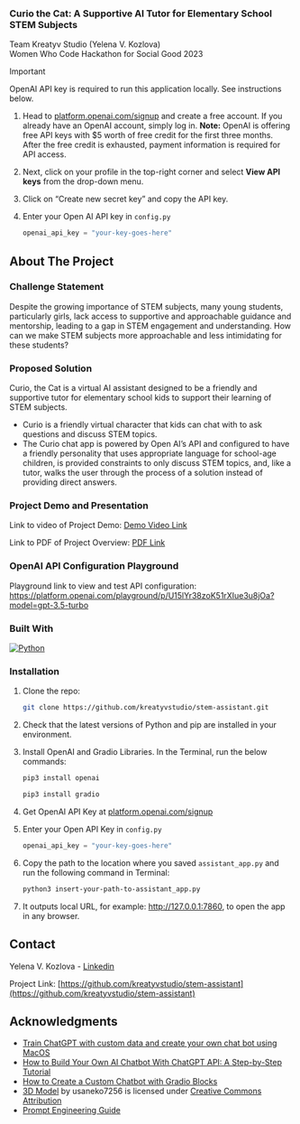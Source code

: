 <!-- README created using Best-README-Template https://github.com/othneildrew/Best-README-Template -->
<div>
  <h3>Curio the Cat: A Supportive AI Tutor for Elementary School STEM Subjects</h3>
  <p>Team Kreatyv Studio (Yelena V. Kozlova)<br>
  Women Who Code Hackathon for Social Good 2023</p>
</div>

> [!IMPORTANT]  
> OpenAI API key is required to run this application locally. See instructions below.

1. Head to [platform.openai.com/signup](https://platform.openai.com/signup) and create a free account. If you already have an OpenAI account, simply log in. **Note:** OpenAI is offering free API keys with $5 worth of free credit for the first three months. After the free credit is exhausted, payment information is required for API access.
2. Next, click on your profile in the top-right corner and select **View API keys** from the drop-down menu.
3. Click on “Create new secret key” and copy the API key.
4. Enter your Open AI API key in `config.py`

   ``` Python
   openai_api_key = "your-key-goes-here"
   ```

<!-- ABOUT THE PROJECT -->
## About The Project

### Challenge Statement

Despite the growing importance of STEM subjects, many young students, particularly girls, lack access to supportive and approachable guidance and mentorship, leading to a gap in STEM engagement and understanding. How can we make STEM subjects more approachable and less intimidating for these students?

### Proposed Solution

Curio, the Cat is a virtual AI assistant designed to be a friendly and supportive tutor for elementary school kids to support their learning of STEM subjects.
* Curio is a friendly virtual character that kids can chat with to ask questions and discuss STEM topics.
* The Curio chat app is powered by Open AI’s API and configured to have a friendly personality that uses appropriate language for school-age children, is provided constraints to only discuss STEM topics, and, like a tutor, walks the user through the process of a solution instead of providing direct answers.

### Project Demo and Presentation
Link to video of Project Demo: [Demo Video Link](https://drive.google.com/file/d/1U8LB_XDIdXWcGbmRijp8IglueZkk1xeo/view?usp=sharing)

Link to PDF of Project Overview: [PDF Link](https://drive.google.com/file/d/1odmygmC7yS1-v5PstjdTvrmtQbXhdg7R/view?usp=sharing)

### OpenAI API Configuration Playground
Playground link to view and test API configuration: https://platform.openai.com/playground/p/U15lYr38zoK51rXIue3u8jOa?model=gpt-3.5-turbo


### Built With

 [![Python][Python]][Python-url] 


### Installation
1. Clone the repo:

   ```sh
   git clone https://github.com/kreatyvstudio/stem-assistant.git
   ```
2. Check that the latest versions of Python and pip are installed in your environment.
3. Install OpenAI and Gradio Libraries. In the Terminal, run the below commands:

   ```sh
   pip3 install openai
   ```
   ```sh
   pip3 install gradio
   ```
4. Get OpenAI API Key at [platform.openai.com/signup](https://platform.openai.com/signup)
5. Enter your Open API Key in `config.py`

   ``` Python
   openai_api_key = "your-key-goes-here"
   ```
6. Copy the path to the location where you saved `assistant_app.py` and run the following command in Terminal:

   ```sh
   python3 insert-your-path-to-assistant_app.py
   ```
7. It outputs local URL, for example: http://127.0.0.1:7860, to open the app in any browser.


<!-- CONTACT -->
## Contact

Yelena V. Kozlova - [Linkedin](https://www.linkedin.com/in/yvkozlova/)

Project Link: [https://github.com/kreatyvstudio/stem-assistant](https://github.com/kreatyvstudio/stem-assistant)




<!-- ACKNOWLEDGMENTS -->
## Acknowledgments


* [Train ChatGPT with custom data and create your own chat bot using MacOS](https://medium.com/@sohaibshaheen/train-chatgpt-with-custom-data-and-create-your-own-chat-bot-using-macos-fb78c2f9646d)
* [How to Build Your Own AI Chatbot With ChatGPT API: A Step-by-Step Tutorial](https://beebom.com/how-build-own-ai-chatbot-with-chatgpt-api/)
* [How to Create a Custom Chatbot with Gradio Blocks](https://www.gradio.app/guides/creating-a-custom-chatbot-with-blocks)
* [3D Model](https://sketchfab.com/3d-models/vrc-quest-1a2ee6f7a86b4c09a2541614ea6e4ff5) by usaneko7256 is licensed under [Creative Commons Attribution](https://creativecommons.org/licenses/by/4.0/)
* [Prompt Engineering Guide](https://www.promptingguide.ai/)




<!-- MARKDOWN LINKS & IMAGES -->
<!-- https://www.markdownguide.org/basic-syntax/#reference-style-links -->
[contributors-shield]: https://img.shields.io/github/contributors/othneildrew/Best-README-Template.svg?style=for-the-badge
[contributors-url]: https://github.com/othneildrew/Best-README-Template/graphs/contributors
[forks-shield]: https://img.shields.io/github/forks/othneildrew/Best-README-Template.svg?style=for-the-badge
[forks-url]: https://github.com/othneildrew/Best-README-Template/network/members
[stars-shield]: https://img.shields.io/github/stars/othneildrew/Best-README-Template.svg?style=for-the-badge
[stars-url]: https://github.com/othneildrew/Best-README-Template/stargazers
[issues-shield]: https://img.shields.io/github/issues/othneildrew/Best-README-Template.svg?style=for-the-badge
[issues-url]: https://github.com/othneildrew/Best-README-Template/issues
[license-shield]: https://img.shields.io/github/license/othneildrew/Best-README-Template.svg?style=for-the-badge
[license-url]: https://github.com/othneildrew/Best-README-Template/blob/master/LICENSE.txt
[linkedin-shield]: https://img.shields.io/badge/-LinkedIn-black.svg?style=for-the-badge&logo=linkedin&colorB=555
[linkedin-url]: https://linkedin.com/in/othneildrew
[product-screenshot]: images/curio_app_screenshot.png
[Next.js]: https://img.shields.io/badge/next.js-000000?style=for-the-badge&logo=nextdotjs&logoColor=white
[Next-url]: https://nextjs.org/
[React.js]: https://img.shields.io/badge/React-20232A?style=for-the-badge&logo=react&logoColor=61DAFB
[React-url]: https://reactjs.org/
[Vue.js]: https://img.shields.io/badge/Vue.js-35495E?style=for-the-badge&logo=vuedotjs&logoColor=4FC08D
[Vue-url]: https://vuejs.org/
[Angular.io]: https://img.shields.io/badge/Angular-DD0031?style=for-the-badge&logo=angular&logoColor=white
[Angular-url]: https://angular.io/
[Svelte.dev]: https://img.shields.io/badge/Svelte-4A4A55?style=for-the-badge&logo=svelte&logoColor=FF3E00
[Svelte-url]: https://svelte.dev/
[Laravel.com]: https://img.shields.io/badge/Laravel-FF2D20?style=for-the-badge&logo=laravel&logoColor=white
[Laravel-url]: https://laravel.com
[Bootstrap.com]: https://img.shields.io/badge/Bootstrap-563D7C?style=for-the-badge&logo=bootstrap&logoColor=white
[Bootstrap-url]: https://getbootstrap.com
[JQuery.com]: https://img.shields.io/badge/jQuery-0769AD?style=for-the-badge&logo=jquery&logoColor=white
[JQuery-url]: https://jquery.com 
[Python]: https://img.shields.io/badge/python-3670A0?style=for-the-badge&logo=python&logoColor=ffdd54
[Python-url]: https://www.python.org/